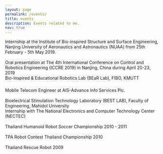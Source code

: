 ```yaml
---
layout: page
permalink: /events/
title: events
description: Events related to me.
nav: true
---
```


<div class="row">
    <div class="col-sm mt-3 mt-md-0">
        <img class="img-fluid rounded z-depth-1" src="{{ '/assets/img/intern1.jpg' | relative_url }}" alt="" title="example image"/>
    </div>
    <div class="col-sm mt-3 mt-md-0">
        <img class="img-fluid rounded z-depth-1" src="{{ '/assets/img/intern2.jpg' | relative_url }}" alt="" title="example image"/>
    </div>
    <div class="col-sm mt-3 mt-md-0">
        <img class="img-fluid rounded z-depth-1" src="{{ '/assets/img/intern3.jpg' | relative_url }}" alt="" title="example image"/>
    </div>
</div>
<div class="caption">
    Internship at the Institute of Bio-inspired Structure and Surface Engineering, Nanjing University of Aeronautics and Astronautics (NUAA) from 25th February - 5th May 2019.
</div>


<div class="row justify-content-sm-center">
    <div class="col-sm-8 mt-3 mt-md-0">
        <img class="img-fluid rounded z-depth-1" src="{{ '/assets/img/iccre2019_2.JPG' | relative_url }}" alt="" title="example image"/>
    </div>
    <div class="col-sm-4 mt-3 mt-md-0">
        <img class="img-fluid rounded z-depth-1" src="{{ '/assets/img/iccre2019_1.JPG' | relative_url }}" alt="" title="example image" style="border:4px;margin:4px;"/>
        <img class="img-fluid rounded z-depth-1" src="{{ '/assets/img/iccre2019_3.JPG' | relative_url }}" alt="" title="example image" style="border:4px;margin:4px;"/>
    </div>
</div>
<div class="caption">
    Oral presentation at The 4th International Conference on Control and Robotics Engineering (ICCRE 2019) in Nanjing, China during April 20-23, 2019
</div>

<div class="row">
    <div class="col-sm mt-3 mt-md-0">
        <img class="img-fluid rounded z-depth-1" src="{{ '/assets/img/bearlab1.jpg' | relative_url }}" alt="" title="example image"/>
    </div>
    <div class="col-sm mt-3 mt-md-0">
        <img class="img-fluid rounded z-depth-1" src="{{ '/assets/img/bearlab2.jpeg' | relative_url }}" alt="" title="example image"/>
    </div>
</div>
<div class="caption">
    Bio-Inspired & Educational Robotics Lab (BEaR Lab), FIBO, KMUTT
</div>


<div class="row justify-content-sm-center">
    <div class="col-sm-8 mt-3 mt-md-0">
        <img class="img-fluid rounded z-depth-1" src="{{ '/assets/img/ais2.jpg' | relative_url }}" alt="" title="example image"/>
    </div>
    <div class="col-sm-4 mt-3 mt-md-0">
        <img class="img-fluid rounded z-depth-1" src="{{ '/assets/img/ais1.jpg' | relative_url }}" alt="" title="example image" style="border:4px;margin:10px;"/>
        <img class="img-fluid rounded z-depth-1" src="{{ '/assets/img/ais3.jpg' | relative_url }}" alt="" title="example image" style="border:4px;margin:10px;"/>
    </div>
</div>
<div class="caption">
    Mobile Telecom Engineer at AIS-Advance Info Services Plc.
</div>


<div class="row justify-content-sm-center">
    <div class="col-sm-8 mt-3 mt-md-0">
        <img class="img-fluid rounded z-depth-1" src="{{ '/assets/img/bestlab1.jpg' | relative_url }}" alt="" title="example image"/>
    </div>
    <div class="col-sm-4 mt-3 mt-md-0">
        <img class="img-fluid rounded z-depth-1" src="{{ '/assets/img/bestlab2.jpg' | relative_url }}" alt="" title="example image" style="border:4px;margin:4px;"/>
        <img class="img-fluid rounded z-depth-1" src="{{ '/assets/img/bestlab3.jpg' | relative_url }}" alt="" title="example image" style="border:4px;margin:4px;"/>
    </div>
</div>
<div class="caption">
    Bioelectrical Stimulation Technology Laboratory (BEST LAB), Faculty of Engineering, Mahidol University
</div>


<div class="row">
    <div class="col-sm mt-3 mt-md-0">
        <img class="img-fluid rounded z-depth-1" src="{{ '/assets/img/nectec1.jpg' | relative_url }}" alt="" title="example image"/>
    </div>
    <div class="col-sm mt-3 mt-md-0">
        <img class="img-fluid rounded z-depth-1" src="{{ '/assets/img/nectec2.jpg' | relative_url }}" alt="" title="example image"/>
    </div>
    <div class="col-sm mt-3 mt-md-0">
        <img class="img-fluid rounded z-depth-1" src="{{ '/assets/img/nectec3.jpg' | relative_url }}" alt="" title="example image"/>
    </div>
</div>
<div class="caption">
    Internship with The National Electronics and Computer Technology Center (NECTEC)
</div>



<div class="row justify-content-sm-center">
    <div class="col-sm-8 mt-3 mt-md-0">
        <img class="img-fluid rounded z-depth-1" src="{{ '/assets/img/human1.jpg' | relative_url }}" alt="" title="example image"/>
    </div>
    <div class="col-sm-4 mt-3 mt-md-0">
        <img class="img-fluid rounded z-depth-1" src="{{ '/assets/img/human2.jpg' | relative_url }}" alt="" title="example image" style="border:4px;margin:4px;"/>
        <img class="img-fluid rounded z-depth-1" src="{{ '/assets/img/human3.jpg' | relative_url }}" alt="" title="example image" style="border:4px;margin:4px;"/>
    </div>
</div>
<div class="caption">
    Thailand Humanoid Robot Soccer Championship 2010 - 2011
</div>


<div class="row justify-content-sm-center">
    <div class="col-sm-8 mt-3 mt-md-0">
        <img class="img-fluid rounded z-depth-1" src="{{ '/assets/img/tpa1.jpg' | relative_url }}" alt="" title="example image"/>
    </div>
    <div class="col-sm-4 mt-3 mt-md-0">
        <img class="img-fluid rounded z-depth-1" src="{{ '/assets/img/tpa2.jpg' | relative_url }}" alt="" title="example image" style="border:4px;margin:4px;"/>
        <img class="img-fluid rounded z-depth-1" src="{{ '/assets/img/tpa3.jpg' | relative_url }}" alt="" title="example image" style="border:4px;margin:4px;"/>
    </div>
</div>
<div class="caption">
    TPA Robot Contest Thailand Championship 2010
</div>


<div class="row justify-content-sm-center">
    <div class="col-sm-8 mt-3 mt-md-0">
        <img class="img-fluid rounded z-depth-1" src="{{ '/assets/img/rescue1.jpg' | relative_url }}" alt="" title="example image"/>
    </div>
    <div class="col-sm-4 mt-3 mt-md-0">
        <img class="img-fluid rounded z-depth-1" src="{{ '/assets/img/rescue2.jpg' | relative_url }}" alt="" title="example image" style="border:4px;margin:4px;"/>
        <img class="img-fluid rounded z-depth-1" src="{{ '/assets/img/rescue3.jpg' | relative_url }}" alt="" title="example image" style="border:4px;margin:4px;"/>
    </div>
</div>
<div class="caption">
    Thailand Rescue Robot 2009
</div>